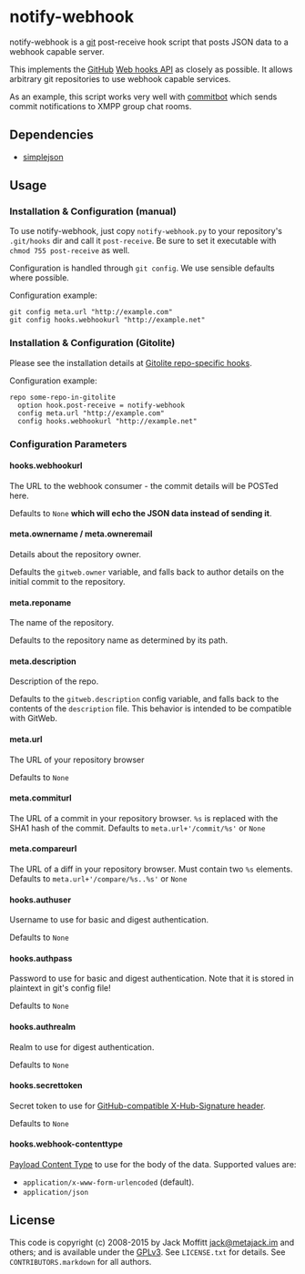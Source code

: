 # notify-webhook

notify-webhook is a [git](http://git.or.cz) post-receive hook script
that posts JSON data to a webhook capable server.

This implements the [GitHub](http://github.com) [Web hooks
API](http://github.com/guides/post-receive-hooks) as closely as
possible.  It allows arbitrary git repositories to use webhook
capable services.

As an example, this script works very well with
[commitbot](http://github.com/metajack/commitbot/tree/master) which
sends commit notifications to XMPP group chat rooms.

## Dependencies

* [simplejson](http://pypi.python.org/pypi/simplejson)

## Usage
### Installation & Configuration (manual)

To use notify-webhook, just copy `notify-webhook.py` to your
repository's `.git/hooks` dir and call it `post-receive`. Be sure to
set it executable with `chmod 755 post-receive` as well.

Configuration is handled through `git config`. We use sensible defaults
where possible.

Configuration example:

    git config meta.url "http://example.com"
    git config hooks.webhookurl "http://example.net"

### Installation & Configuration (Gitolite)
Please see the installation details at [Gitolite repo-specific hooks](http://gitolite.com/gitolite/non-core.html#rsh).

Configuration example:

    repo some-repo-in-gitolite
	  option hook.post-receive = notify-webhook
	  config meta.url "http://example.com"
      config hooks.webhookurl "http://example.net"

### Configuration Parameters

#### hooks.webhookurl
The URL to the webhook consumer - the commit details will be POSTed
here.

Defaults to `None` **which will echo the JSON data instead of sending
it**.

#### meta.ownername / meta.owneremail
Details about the repository owner.

Defaults the `gitweb.owner` variable, and falls back to author details on the
initial commit to the repository.

#### meta.reponame
The name of the repository.

Defaults to the repository name as determined by its path.

#### meta.description
Description of the repo.

Defaults to the `gitweb.description` config variable, and falls back to the contents of
the `description` file. This behavior is intended to be compatible with GitWeb.

#### meta.url
The URL of your repository browser

Defaults to `None`

#### meta.commiturl
The URL of a commit in your repository browser. `%s` is replaced with
the SHA1 hash of the commit.
Defaults to `meta.url+'/commit/%s'` or `None`

#### meta.compareurl
The URL of a diff in your repository browser. Must contain two `%s` elements.
Defaults to `meta.url+'/compare/%s..%s'` or `None`

#### hooks.authuser
Username to use for basic and digest authentication.

Defaults to `None`

#### hooks.authpass
Password to use for basic and digest authentication.
Note that it is stored in plaintext in git's config file!

Defaults to `None`

#### hooks.authrealm
Realm to use for digest authentication.

Defaults to `None`

#### hooks.secrettoken
Secret token to use for [GitHub-compatible X-Hub-Signature header](https://developer.github.com/webhooks/securing/).

Defaults to `None`

#### hooks.webhook-contenttype
[Payload Content Type](https://developer.github.com/webhooks/creating/#content-type) to
use for the body of the data. Supported values are:
* `application/x-www-form-urlencoded` (default).
* `application/json`

## License

This code is copyright (c) 2008-2015 by Jack Moffitt <jack@metajack.im> and
others; and is available under the [GPLv3](http://www.gnu.org/licenses/gpl.html).
See `LICENSE.txt` for details.
See `CONTRIBUTORS.markdown` for all authors.
